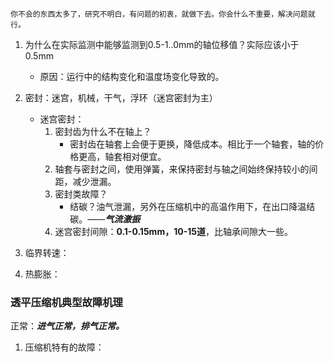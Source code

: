 ```
你不会的东西太多了，研究不明白，有问题的初衷，就做下去。你会什么不重要，解决问题就行。
```
1. 为什么在实际监测中能够监测到0.5-1..0mm的轴位移值？实际应该小于0.5mm
	- 原因：运行中的结构变化和温度场变化导致的。

2. 密封：迷宫，机械，干气，浮环（迷宫密封为主）
	- 迷宫密封：
		1. 密封齿为什么不在轴上？
			- 密封齿在轴套上会便于更换，降低成本。相比于一个轴套，轴的价格更高，轴套相对便宜。
		2. 轴套与密封之间，使用弹簧，来保持密封与轴之间始终保持较小的间距，减少泄漏。
		3. 密封类故障？
			- 结碳？油气泄漏，另外在压缩机中的高温作用下，在出口降温结碳。——***气流激振***
		4. 迷宫密封间隙：**0.1-0.15mm，10-15道**，比轴承间隙大一些。
1. 临界转速：
2. 热膨胀：


### 透平压缩机典型故障机理

正常：***进气正常，排气正常。***

1. 压缩机特有的故障：